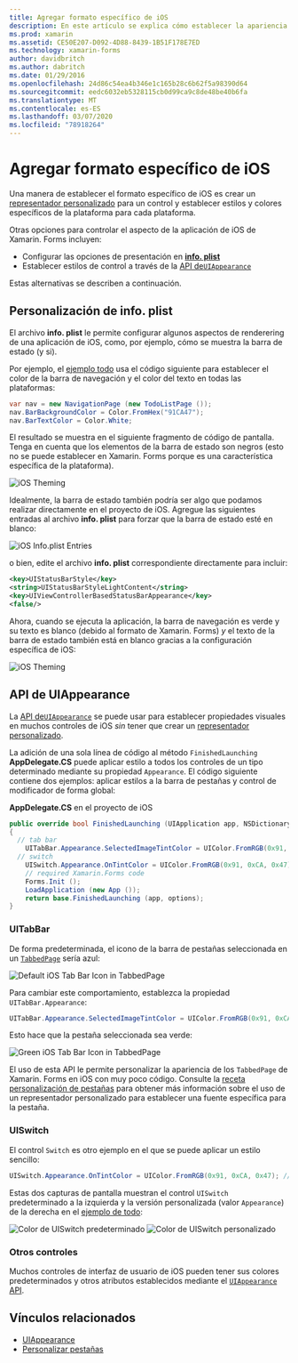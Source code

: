 ```yaml
---
title: Agregar formato específico de iOS
description: En este artículo se explica cómo establecer la apariencia específica de iOS sin usar un representador personalizado de Xamarin. Forms.
ms.prod: xamarin
ms.assetid: CE50E207-D092-4D88-8439-1B51F178E7ED
ms.technology: xamarin-forms
author: davidbritch
ms.author: dabritch
ms.date: 01/29/2016
ms.openlocfilehash: 24d86c54ea4b346e1c165b28c6b62f5a98390d64
ms.sourcegitcommit: eedc6032eb5328115cb0d99ca9c8de48be40b6fa
ms.translationtype: MT
ms.contentlocale: es-ES
ms.lasthandoff: 03/07/2020
ms.locfileid: "78918264"
---
```

# <a name="adding-ios-specific-formatting"></a>Agregar formato específico de iOS

Una manera de establecer el formato específico de iOS es crear un [representador personalizado](~/xamarin-forms/app-fundamentals/custom-renderer/index.md) para un control y establecer estilos y colores específicos de la plataforma para cada plataforma.

Otras opciones para controlar el aspecto de la aplicación de iOS de Xamarin. Forms incluyen:

- Configurar las opciones de presentación en [ **info. plist**](#info-plist)
- Establecer estilos de control a través de la [API de`UIAppearance`](#uiappearance)

Estas alternativas se describen a continuación.

<a name="info-plist"/>

## <a name="customizing-infoplist"></a>Personalización de info. plist

El archivo **info. plist** le permite configurar algunos aspectos de renderering de una aplicación de iOS, como, por ejemplo, cómo se muestra la barra de estado (y si).

Por ejemplo, el [ejemplo todo](https://docs.microsoft.com/samples/xamarin/xamarin-forms-samples/todo) usa el código siguiente para establecer el color de la barra de navegación y el color del texto en todas las plataformas:

```csharp
var nav = new NavigationPage (new TodoListPage ());
nav.BarBackgroundColor = Color.FromHex("91CA47");
nav.BarTextColor = Color.White;
```

El resultado se muestra en el siguiente fragmento de código de pantalla. Tenga en cuenta que los elementos de la barra de estado son negros (esto no se puede establecer en Xamarin. Forms porque es una característica específica de la plataforma).

![](theme-images/status-default-sml.png "iOS Theming")

Idealmente, la barra de estado también podría ser algo que podamos realizar directamente en el proyecto de iOS. Agregue las siguientes entradas al archivo **info. plist** para forzar que la barra de estado esté en blanco:

![](theme-images/info-plist.png "iOS Info.plist Entries")

o bien, edite el archivo **info. plist** correspondiente directamente para incluir:

```xml
<key>UIStatusBarStyle</key>
<string>UIStatusBarStyleLightContent</string>
<key>UIViewControllerBasedStatusBarAppearance</key>
<false/>
```

Ahora, cuando se ejecuta la aplicación, la barra de navegación es verde y su texto es blanco (debido al formato de Xamarin. Forms) *y* el texto de la barra de estado también está en blanco gracias a la configuración específica de iOS:

![](theme-images/status-white-sml.png "iOS Theming")

<a name="uiappearance"/>

## <a name="uiappearance-api"></a>API de UIAppearance

La [API de`UIAppearance`](~/ios/user-interface/ios-ui/introduction-to-the-appearance-api.md) se puede usar para establecer propiedades visuales en muchos controles de iOS *sin* tener que crear un [representador personalizado](~/xamarin-forms/app-fundamentals/custom-renderer/index.md).

La adición de una sola línea de código al método `FinishedLaunching` **AppDelegate.CS** puede aplicar estilo a todos los controles de un tipo determinado mediante su propiedad `Appearance`. El código siguiente contiene dos ejemplos: aplicar estilos a la barra de pestañas y control de modificador de forma global:

**AppDelegate.CS** en el proyecto de iOS

```csharp
public override bool FinishedLaunching (UIApplication app, NSDictionary options)
{
  // tab bar
    UITabBar.Appearance.SelectedImageTintColor = UIColor.FromRGB(0x91, 0xCA, 0x47); // green
  // switch
    UISwitch.Appearance.OnTintColor = UIColor.FromRGB(0x91, 0xCA, 0x47); // green
    // required Xamarin.Forms code
    Forms.Init ();
    LoadApplication (new App ());
    return base.FinishedLaunching (app, options);
}
```

### <a name="uitabbar"></a>UITabBar

De forma predeterminada, el icono de la barra de pestañas seleccionada en un [`TabbedPage`](~/xamarin-forms/app-fundamentals/navigation/tabbed-page.md)
sería azul:

![](theme-images/tabbar-default.png "Default iOS Tab Bar Icon in TabbedPage")

Para cambiar este comportamiento, establezca la propiedad `UITabBar.Appearance`:

```csharp
UITabBar.Appearance.SelectedImageTintColor = UIColor.FromRGB(0x91, 0xCA, 0x47); // green
```

Esto hace que la pestaña seleccionada sea verde:

![](theme-images/tabbar-custom.png "Green iOS Tab Bar Icon in TabbedPage")

El uso de esta API le permite personalizar la apariencia de los `TabbedPage` de Xamarin. Forms en iOS con muy poco código. Consulte la [receta personalización de pestañas](https://github.com/xamarin/recipes/tree/master/Recipes/xamarin-forms/iOS/customize-tabs) para obtener más información sobre el uso de un representador personalizado para establecer una fuente específica para la pestaña.

### <a name="uiswitch"></a>UISwitch

El control `Switch` es otro ejemplo en el que se puede aplicar un estilo sencillo:

```csharp
UISwitch.Appearance.OnTintColor = UIColor.FromRGB(0x91, 0xCA, 0x47); // green
```

Estas dos capturas de pantalla muestran el control `UISwitch` predeterminado a la izquierda y la versión personalizada (valor `Appearance`) de la derecha en el [ejemplo de todo](https://docs.microsoft.com/samples/xamarin/xamarin-forms-samples/todo):

![](theme-images/switch-default.png "Color de UISwitch predeterminado") ![](theme-images/switch-custom.png "Color de UISwitch personalizado")

### <a name="other-controls"></a>Otros controles

Muchos controles de interfaz de usuario de iOS pueden tener sus colores predeterminados y otros atributos establecidos mediante el [`UIAppearance` API](~/ios/user-interface/ios-ui/introduction-to-the-appearance-api.md).

## <a name="related-links"></a>Vínculos relacionados

- [UIAppearance](~/ios/user-interface/ios-ui/introduction-to-the-appearance-api.md)
- [Personalizar pestañas](https://github.com/xamarin/recipes/tree/master/Recipes/xamarin-forms/iOS/customize-tabs)
